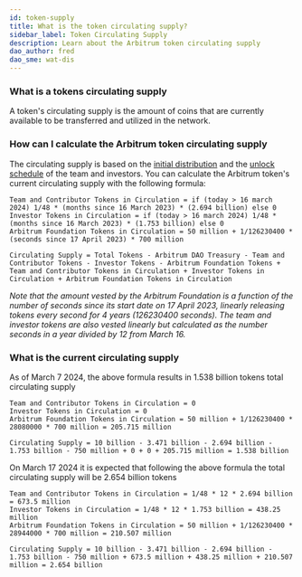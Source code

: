 ```yaml
---
id: token-supply
title: What is the token circulating supply?
sidebar_label: Token Circulating Supply
description: Learn about the Arbitrum token circulating supply
dao_author: fred
dao_sme: wat-dis
---
```


### What is a tokens circulating supply

A token's circulating supply is the amount of coins that are currently available to be transferred and utilized in the network. 

### How can I calculate the Arbitrum token circulating supply

The circulating supply is based on the [initial distribution](airdrop-eligibility-distribution#distribution-post-aips-11-and-12) and the [unlock schedule](airdrop-eligibility-distribution#vesting-and-lockup-details) of the team and investors.
You can calculate the Arbitrum token's current circulating supply with the following formula:

```
Team and Contributor Tokens in Circulation = if (today > 16 march 2024) 1/48 * (months since 16 March 2023) * (2.694 billion) else 0
Investor Tokens in Circulation = if (today > 16 march 2024) 1/48 * (months since 16 March 2023) * (1.753 billion) else 0
Arbitrum Foundation Tokens in Circulation = 50 million + 1/126230400 * (seconds since 17 April 2023) * 700 million

Circulating Supply = Total Tokens - Arbitrum DAO Treasury - Team and Contributor Tokens - Investor Tokens - Arbitrum Foundation Tokens + Team and Contributor Tokens in Circulation + Investor Tokens in Circulation + Arbitrum Foundation Tokens in Circulation
```

_Note that the amount vested by the Arbitrum Foundation is a function of the number of seconds since its start date on 17 April 2023, linearly releasing tokens every second for 4 years (126230400 seconds). The team and investor tokens are also vested linearly but calculated as the number seconds in a year divided by 12 from March 16._

### What is the current circulating supply

As of March 7 2024, the above formula results in 1.538 billion tokens total circulating supply
```
Team and Contributor Tokens in Circulation = 0
Investor Tokens in Circulation = 0
Arbitrum Foundation Tokens in Circulation = 50 million + 1/126230400 * 28080000 * 700 million = 205.715 million

Circulating Supply = 10 billion - 3.471 billion - 2.694 billion - 1.753 billion - 750 million + 0 + 0 + 205.715 million = 1.538 billion
```



On March 17 2024 it is expected that following the above formula the total circulating supply will be 2.654 billion tokens

```
Team and Contributor Tokens in Circulation = 1/48 * 12 * 2.694 billion = 673.5 million
Investor Tokens in Circulation = 1/48 * 12 * 1.753 billion = 438.25 million
Arbitrum Foundation Tokens in Circulation = 50 million + 1/126230400 * 28944000 * 700 million = 210.507 million

Circulating Supply = 10 billion - 3.471 billion - 2.694 billion - 1.753 billion - 750 million + 673.5 million + 438.25 million + 210.507 million = 2.654 billion
```

